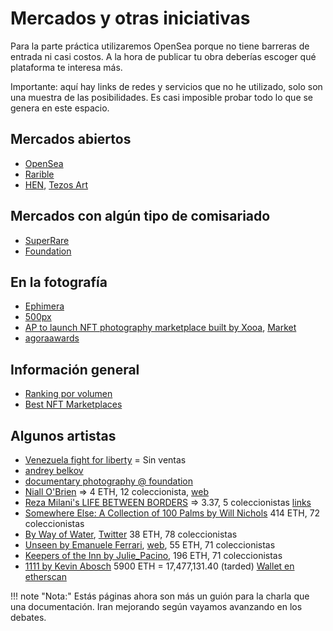 # Mercados y otras iniciativas

Para la parte práctica utilizaremos OpenSea porque no tiene barreras de entrada ni casi costos. A la hora de 
publicar tu obra deberías escoger qué plataforma te interesa más.

Importante: aquí hay links de redes y servicios que no he utilizado, solo son una muestra de las posibilidades. Es 
casi imposible probar todo lo que se genera en este espacio.

## Mercados abiertos
- [OpenSea](https://opensea.io/)
- [Rarible](https://rarible.com/)
- [HEN](https://hicetnunc.art/), [Tezos Art](https://tezos.art/)

## Mercados con algún tipo de comisariado
- [SuperRare](https://superrare.com/)
- [Foundation](https://foundation.app/)

## En la fotografía
- [Ephimera](https://ephimera.com/)
- [500px](https://500px.com/vault)
- [AP to launch NFT photography marketplace built by Xooa](https://www.ap.org/press-releases/2022/ap-to-launch-nft-marketplace-built-by-xooa), [Market](https://apmarket.xooa.com/)
- [agoraawards](https://nft.agoraawards.com/)

## Información general
- [Ranking por volumen](https://dappradar.com/nft/marketplaces)
- [Best NFT Marketplaces](https://www.bestnfts.com/best-nft-marketplaces/)

## Algunos artistas
- [Venezuela fight for liberty](https://opensea.io/collection/fightforliberty-venezuela) = Sin ventas
- [andrey belkov](https://andreybelkov.com/nft/)
- [documentary photography @ foundation](https://foundation.app/tags/documentary%20photography)
- [Niall O'Brien](https://foundation.app/collection/bluecrawfish) => 4 ETH, 12 coleccionista, [web](https://niallobrien.co/)
- [Reza Milani's LIFE BETWEEN BORDERS](https://foundation.app/collection/Kurdistan) => 3.37, 5 coleccionistas [links](https://linktr.ee/rezamilani)
- [Somewhere Else: A Collection of 100 Palms by Will Nichols](https://opensea.io/collection/willnichols-somewhere-else) 414 ETH, 72 coleccionistas
- [By Way of Water](https://opensea.io/collection/bywayofwater), [Twitter](https://twitter.com/kristophershinn) 38 ETH, 78 coleccionistas
- [Unseen by Emanuele Ferrari](https://opensea.io/collection/unseen-emanuele-ferrari), [web](https://www.emanueleferrari.photography/#8), 55 ETH, 71 coleccionistas
- [Keepers of the Inn by Julie_Pacino](https://opensea.io/collection/keepers-of-the-inn), 196 ETH, 71 coleccionistas
- [1111 by Kevin Abosch](https://opensea.io/collection/1111-by-kevin-abosch) 5900 ETH = 17,477,131.40 (tarded) [Wallet en etherscan](https://etherscan.io/address/0x3cC435694547CC536106fD54fD11D88D2a85B611#analytics)


!!! note "Nota:" 
    Estás páginas ahora son más un guión para la charla que una documentación. Iran mejorando según vayamos 
    avanzando en los debates.